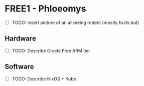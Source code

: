 # FREE1 - Phloeomys
- [ ] TODO: Insert picture of an allseeing rodent (mostly fruits but)
## Hardware
- [ ] TODO: Describe Oracle Free ARM tier
## Software
- [ ] TODO: Describe NixOS + Kube
